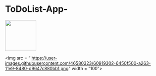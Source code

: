 # ToDoList-App- 
<img src="
![image](https://user-images.githubusercontent.com/46580323/60919302-6450f500-a263-11e9-8480-d9647c880bb1.png)" width="100"> 

<img src = “
https://user-images.githubusercontent.com/46580323/60919302-6450f500-a263-11e9-8480-d9647c880bb1.png" width = “100”>
